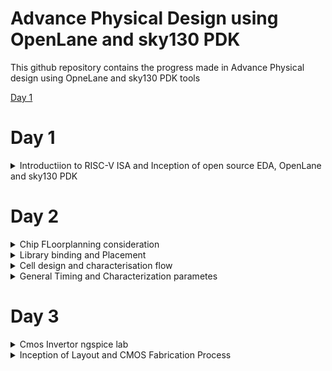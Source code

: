 # Advance Physical Design using OpenLane and sky130 PDK

This github repository contains the progress made in Advance Physical design using OpneLane and sky130 PDK tools

[Day 1](#day-1)

# Day 1

<details>
<summary>Introductiion to RISC-V ISA and Inception of open source EDA, OpenLane and sky130 PDK</summary>

**Inrtoduction to QFN-48 package**

QFN-48 Package:
        QFN stands for "Quad Flat No-leads," and it is a type of surface-mount integrated circuit (IC) package. The "48" indicates the 
number of pins or leads in the package. QFN packages are popular due to their compact size, excellent thermal performance, and ease of 
manufacturing. They are commonly used in a wide range of electronic devices, including microcontrollers, RF (Radio Frequency) chips, and 
power management ICs.

![day_1_package pin diagram](https://github.com/simarthethi/Advance_physical_design/assets/140998783/84a118d6-3ad2-4d96-9ad0-e7182550d9e7)
        

*Chip*:
        The term "chip" typically refers to an integrated circuit (IC) or microchip. It is a small, thin piece of semiconductor material 
(usually silicon) on which electronic components such as transistors, capacitors, and resistors are fabricated. Chips are the fundamental 
building blocks of electronic devices, and they perform various functions, from processing data in microprocessors to amplifying signals in 
amplifiers.

![Screenshot from 2023-09-10 10-34-08](https://github.com/simarthethi/Advance_physical_design/assets/140998783/d8f51074-f02b-4f43-bdab-d87fe3d3c16d)

- We use something call wire bonds to connerct the pins to the boundary of the chip.

*Pads*:
        Pads are metalized areas on the surface of an integrated circuit package or printed circuit board (PCB) that serve as connection 
points for soldering or making electrical connections. In the context of a QFN-48 package, there are 48 pads that correspond to the 48 pins 
of the package. These pads facilitate the electrical connection between the chip inside the package and the external circuitry.

 ![Screenshot from 2023-09-10 10-34-35](https://github.com/simarthethi/Advance_physical_design/assets/140998783/64c7e9ba-421c-40f3-8039-bba31c00246f)
       

 *Core*:
        In the context of integrated circuits, the term "core" typically refers to the central processing unit (CPU) or the primary 
computational and control unit of a microprocessor. It is where most of the processing and data manipulation occur. In other contexts, 
"core" may refer to the central or essential part of a system or device.

*Die*:
        The "die" is the actual silicon chip within an integrated circuit package. It contains the transistors, logic gates, and other 
electronic components that perform the chip's intended function. The die is usually very small and encapsulated within the package to 
protect it from environmental factors and to facilitate electrical connections.

*IPs (Intellectual Property)*:
        In the realm of semiconductor design, "IP" often refers to Intellectual Property, specifically semiconductor IP cores. These are pre-
designed and pre-verified blocks of intellectual property that can be integrated into custom chip designs. They include things like CPU 
cores, memory controllers, and various functional blocks. Integrating IP cores into a chip design can significantly accelerate development 
and reduce the need to design complex components from scratch.

Here we are taking an example of the sample SoC - RISC-V on the chip
![day_1_package pin diagram](https://github.com/simarthethi/Advance_physical_design/assets/140998783/a0797ab8-4703-4790-bf60-c332af0117df)

-A typical chip contains SOC, SRAM, ADC, DAC, PLL etc
![Screenshot from 2023-09-10 10-34-53](https://github.com/simarthethi/Advance_physical_design/assets/140998783/972f7e1b-bbf0-43e3-88d6-5ba1c4394661)



**Inroductuction to RISC-V ISA**

RISC-V is an open-source instruction set architecture (ISA) for computer processors. An instruction set architecture defines the set of 
instructions that a processor can execute and the organization and behaviour of those instructions. RISC-V is unique in that any single 
company or organization does not own it. and it is freely available for anyone to use, modify, and implement without the need for licensing 
fees or proprietary restrictions.

![Screenshot from 2023-09-10 11-12-30](https://github.com/simarthethi/Advance_physical_design/assets/140998783/fba2d664-b965-4ee5-8ca0-3cec22d5d81d)

Application software (apps) and hardware are linked by 'system software'.There are various layers of system software. This includes major 
components like Compiler and Assembler.

The compiler compiles high-level codes like C and C++ to Instructions(eg: the codes inside .exe files) that can be read by the Assembler. 
The Assembler converts it into binary codes which the machine can understand. The instructions act as an interface between the high-level 
language and the machine language.

The converted binary is then given to an RTL snippet that understands the instruction. This is done by a Hardware Description Language 
(HDL). This is basically called RTL implementation and a netlist is being generated. with this, a physical design implementation of the 
design is generated.

The RISC-V project began at the University of California, Berkeley in 2010, and it has since gained significant traction in both academia 
and industry. Its open nature has led to a growing ecosystem of hardware and software developers collaborating to create a wide range of 
products, from simple embedded devices to high-performance supercomputers.

**SoC design and OpenLane**

Desiging Digital Application Specific Integrated Chip(ASIC) require several elements. They are as follows:

- RTL IP's
- EDA tools
- PDK tools

![Screenshot from 2023-09-10 11-14-09](https://github.com/simarthethi/Advance_physical_design/assets/140998783/0e144a06-07b7-405f-8fe1-f1ccf99428ee)

*RTL IP (Register-Transfer Level Intellectual Property)*:
RTL IP refers to pre-designed and pre-verified blocks of digital logic or functional modules that are expressed at the register-transfer 
level (RTL). RTL is a hardware description level that captures the behavior of a digital circuit in terms of data transfers between 
registers and logic operations. RTL IP cores are reusable building blocks that can be integrated into larger ASIC or FPGA designs. These 
cores can include various functions such as processors, memory controllers, communication interfaces, and more. Designers often use RTL IP 
to save time and effort when creating complex digital systems.

*EDA Tools (Electronic Design Automation Tools)*:
EDA tools are software applications that facilitate the design and verification of electronic circuits, including ASICs, FPGAs, and other 
digital systems. These tools cover various stages of the design flow, from conceptualization to physical implementation.

*PDK Tools (Process Design Kit Tools)*:
A Process Design Kit (PDK) is a collection of tools, libraries, and documentation provided by semiconductor foundries to enable designers 
to create ASICs and other integrated circuits using their specific manufacturing processes. PDK tools are part of the PDK package and serve 
several purposes

Now-a-days there are a lot of open source tools that can be used to design a *Digital ASIC*

![day1_Into-pic](https://github.com/simarthethi/Advance_physical_design/assets/140998783/b64efa50-aab5-4ac1-940e-2047b609e4af)

**Introduction to OpenLane**

OpenLane is an open-source ASIC (Application-Specific Integrated Circuit) design flow framework that automates the process of designing 
custom integrated circuits. The design flow in OpenLane consists of several stages, each with specific tasks and objectives.

-Here is a simplified RTL to GDSII flow diagram

![Screenshot from 2023-09-10 11-26-43](https://github.com/simarthethi/Advance_physical_design/assets/140998783/c4195262-9909-4a93-8fb9-62107fb81798)

-RTL-synthesis:
        RTL (Register-Transfer Level) synthesis is a crucial stage in the OpenLane ASIC design flow, where the high-level RTL description of your custom logic is translated into a gate-level netlist. This netlist consists of standard cells (logic gates) and their interconnections, making it suitable for subsequent stages such as placement and routing.

-Floorplanning:
        Floorplanning involves defining the physical layout of the chip, specifying the locations of major functional blocks, and allocating space for routing and other components. This step sets the foundation for efficient placement and routing.

-Powerplanning
        Power network is constructed.

 -Placement:
        During placement, OpenLane determines the precise locations of individual standard cells (logic gates) within the chip area defined in the floorplan. It aims to optimize area, power, and timing by positioning cells strategically.       

-Clock Tree Synthesis (CTS):
        CTS is the process of designing and building a clock distribution network that ensures clock signals reach all sequential elements (flip-flops) in a synchronized manner. Proper CTS is crucial for maintaining timing constraints.

-Routing:
        The routing stage involves determining the physical interconnections between standard cells, including metal layers and wires. OpenLane uses tools like TritonRoute to create a routed design that adheres to design rule constraints.
        
-Signoff (Detail and Final Verification):
        After placement and routing, OpenLane performs detailed design rule checking (DRC) and final verification to ensure the layout complies with fabrication constraints and meets specified requirements for timing, area, and power.

-GDSII Generation:
        Once the design passes verification, OpenLane generates a GDSII (Graphics Data System II) file, which is the final output file that contains the complete layout data for fabrication. The GDSII file is used by semiconductor foundries to manufacture the chip.

OpenLane integrated several key open source tools over the execution stages:

- RTL Synthesis, Technology Mapping, and Formal Verification : yosys + abc
- Static Timing Analysis: OpenSTA
- Floor Planning: init_fp, ioPlacer, pdn and tapcell
- Placement: RePLace (Global), Resizer and OpenPhySyn (formerly), and OpenDP (Detailed)
- Clock Tree Synthesis: TritonCTS
- Fill Insertion: OpenDP/filler_placement
- Routing: FastRoute or CU-GR (formerly) and TritonRoute (Detailed) or DR-CU
- SPEF Extraction: OpenRCX or SPEF-Extractor (formerly)
- GDSII Streaming out: Magic and KLayout
- DRC Checks: Magic and KLayout
- LVS check: Netgen
- Antenna Checks: Magic
- Circuit Validity Checker: CVC

**OpenLane Installation**

Prior to the installation of the OpenLane install the dependencies and packages using the command shown below :
```bash
sudo apt-get update
sudo apt-get upgrade
sudo apt install -y build-essential python3 python3-venv python3-pip make git
```
Docker Installation :
```bash
sudo apt install apt-transport-https ca-certificates curl software-properties-common
curl -fsSL https://download.docker.com/linux/ubuntu/gpg | sudo gpg --dearmor -o /usr/share/keyrings/docker-archive-keyring.gpg

echo "deb [arch=amd64 signed-by=/usr/share/keyrings/docker-archive-keyring.gpg] https://download.docker.com/linux/ubuntu $(lsb_release -cs) stable" | sudo tee /etc/apt/sources.list.d/docker.list > /dev/null

sudo apt update
sudo apt install docker-ce docker-ce-cli containerd.io
sudo docker run hello-world

sudo groupadd docker
sudo usermod -aG docker $USER
sudo reboot 


# Check for installation
sudo docker run hello-world
```
Steps to install OpenLane, PDKs and Tools
```bash
cd $HOME
git clone https://github.com/The-OpenROAD-Project/OpenLane --recurse-submodules 
cd OpenLane
make
make test
cd /OpenLane/designs/ci
cp -r * ../
```

*Steps for synthesis in OpenLane*
```bash
cd ~/OpenLane
make mount
./flow.tcl -interactive
package require openlane 0.9
prep -design picorv32a
run_synthesis
```
Viewing the netlist generated during synthesis
```bash
cd /OpenLane/designs/picorv32a/runs/RUN_2023.09.08_13.53.29/results/synthesis
vim picorv32a.v
```
![Screenshot from 2023-09-09 19-12-11](https://github.com/simarthethi/Advance_physical_design/assets/140998783/71e22d01-bdd1-469e-a631-b986abe2a911)

To check the status report

![Screenshot from 2023-09-09 19-26-50](https://github.com/simarthethi/Advance_physical_design/assets/140998783/e1b37238-d852-48ec-b1e9-3fa778e7036c)
![Screenshot from 2023-09-09 19-26-55](https://github.com/simarthethi/Advance_physical_design/assets/140998783/a44c9beb-f571-48c2-ab76-d6ceb0c163f4)

</details>

# Day 2        
<details>
        
<summary>Chip FLoorplanning consideration</summary>

**Width and Height of core and die**

Lets begin an example of a netlist as follows:
![Screenshot from 2023-09-16 15-06-17](https://github.com/simarthethi/Advance_physical_design/assets/140998783/0b06c5be-f834-46cc-963a-6b2921cc7013)

In here we see that the gates and flipflops have a certain shape which is for our understanding so that we differentiate between them. But in an electonic design the gates and other components are taken in the shapes of squares and rectangles so that we can define the size of the components

![Screenshot from 2023-09-16 15-21-01](https://github.com/simarthethi/Advance_physical_design/assets/140998783/8189e1d6-facf-4184-b3e4-a42082abcc62)

*Utilisation Factor*

```bash
Utilisation factor: Area covered by the netlist/total area of the core
```

- The ratio of area occupied by the cells in the netlist to the total area of the core
- Best practice is to set the utilisation factor less than 50% so that there will be space for optimisations, routing, inserting buffers etc.,

*Aspect Ratio*
```bash
Aspect ratio : width/height
```

- Aspect ratio is the ratio of height to the width of the die.
- Aspect Ratio of 1 indicates that the die is a square die

These two Parameters are important to derive the width and height of the core and die, and now we can move ahead to define the location of preplaces cells.

**Pre-placed Cells**

- Whenever there is a complex logic which is repeated multiple times or a design given by a third-party it can be perceived as abstract black box with input and output ports, clocks etc. We can also create black boxes ourselves for the design in case as per the requirements. They can be IPs or Macros
- These Macros and IPs are placed in the core at first before placing the standard cells and power planning. These are optimally such that the cells which are more connected to each other are placed nearby and oriented for input and ouputs.
- Once they have been placed, the location are not altered later on for routing. Thus they have been fixed on the chip.
- These pre-placed cells have to be surrounded with de-coupling capacitors.

**De-coupling Capacitors**

- The resistances and capacitances associated with long wire lengths can cause the power supply voltage to drop significantly before reaching the logic circuits. This can lead to the signal value entering into the undefined region, outside the noise margin range.
- De-coupling capacitors are huge capacitors charged to power supply voltage and placed close the logic circuit. Their role is to decouple the circuit from power supply by supplying the necessary amount of current to the circuit. They pervent crosstalk and enable local communication.

**Power Planning**

- Each block on the chip, however, cannot have its own decap unlike the pre-placed cells.
Thus, when multiple units are discharging, we observe a ground bumb and in case of multiple
charing units, we see a voltage droop.
- When thses are under noise range designed, we won't face any issue, but if they get beyond
the defined noise range, we experience undesired behaviour from the design.
- To fix this issue, we will go for a better power plan for the chip, such that each unit can
use the Vdd and Gnd near to it.
- A common way to accomplish this is to have VDD and VSS pads connected to the horizontal and
vertical power and GND lines which form a power mesh.

**Pin Placement**

- The input, output and Clock pins are placed optimally such that there is less complication
in routing or optimised delay.
- Note - CLK needs least resistive path, as they provide signals to all the flops
continuously, thus have bigger IO ports.
- There are different styles of pin placement in openlane like random pin placement, uniformly
spaced etc.,

Run Floorplan on OpenLane

- Importance files in increasing priority order:
        floorplan.tcl - System default envrionment variables
        conifg.tcl
        sky130A_sky130_fd_sc_hd_config.tcl

- Floorplan envrionment variables or switches:
        FP_CORE_UTIL - floorplan core utilisation
        FP_ASPECT_RATIO - floorplan aspect ratio
        FP_CORE_MARGIN - Core to die margin area
        FP_IO_MODE - defines pin configurations (1 = equidistant/0 = not equidistant)
        FP_CORE_VMETAL - vertical metal layer
        FP_CORE_HMETAL - horizontal metal layer

Now, we will look into how to generate the floorplan using OpenLane.
```bash
run_floorplan
```
![week 3 day_2 rn_floorplan](https://github.com/simarthethi/Advance_physical_design/assets/140998783/a1fd458f-88bc-44fd-8229-276d462c7d08)

-    We may review floorplan files by checking the floorplan.tcl. The system defaults will
have been overriden by switches set in conifg.tcl and further overriden by switches set in
sky130A_sky130_fd_sc_hd_config.tcl.

-    Post the floorplan run, a .def file will have been created within the results/floorplan
directory. It has the various informations such as the die area and unit lenghts used.

```bash
cd /OpenLane/designs/picorv32a/runs/RUN_2023.09.08_13.53.29/results/floorplan
less picorv32.def
```
![def_file floorplan](https://github.com/simarthethi/Advance_physical_design/assets/140998783/df2dfd33-a3cc-4f9f-90a3-c52ee015aa02)

- we can't read how the components and the netlists are placed in the floorplan by reading the .def file
Hence we'll view the floorplan in Magic

**View floorplan on magic**

To view the floorplan, Magic is invoked after moving to the results/floorplan directory:
```bash
 magic -T ~/.volare/sky130A/libs.tech/magic/sky130A.tech lef read ../../tmp/merged.nom.lef def read picorv32.def &
```
![day_2 magic](https://github.com/simarthethi/Advance_physical_design/assets/140998783/118f2cd3-0e61-4e86-b051-d40eeb4d1350)

One can zoom into Magic layout by selecting an area with left and right mouse click followed by pressing "z" key.

Various components can be identified by using the what command in tkcon window after making a selection on the component.

Zooming in also provides a view of decaps present in picorv32a chip.

The standard cell can be found at the bottom left corner.

You can clearly see I/O pins, Decap cells and Tap cells. Tap cells are placed in a zig zag manner or you can say diagonally

![Screenshot from 2023-09-16 15-35-42](https://github.com/simarthethi/Advance_physical_design/assets/140998783/c2e60927-3637-4913-9ac7-f4ab2a0eb30c)
        
</details>

<details>
<summary>Library binding and Placement</summary>

First and foremost, we need to bind the netlist with physical cells. We have shapes for OR, 
AND and every cell for pratice purpose. But in reality we dont have such shapes, we have give 
an physical dimensions like rectangles or squares weight and width. This information is given 
in libs and lefs. Now we place these cells in our design by initilaising it.

Now we look into Placement and its optimisation.

**Optimise Placement**

The next step is placement. Once we initial the design, the logic cells in netlist in its physical dimisoins is placed on the floorplan. Placement is perfomed in 2 stages:

- Global Placement: Cells will be placed randomly in optimal positions which may not be legal and cells may overlap. Optimization is done through reduction of half parameter wire length.
- Detailed Placement: It alters the position of cells post global placement so as to legalise them. Legalisation of cells is important from timing point of view.

Optimization is stage where we estimate the lenght and capictance, based on that we add buffers. Ideally, Optimization is done for better timing.

- Run Placement on OpneLane
```bash
run_placement
```
![Screenshot from 2023-09-16 19-46-38](https://github.com/simarthethi/Advance_physical_design/assets/140998783/d720e1d3-c957-49ab-9fdf-6dad80f7cf22)

- The objective of placement is the convergence of overflow value. If overflow value
progressively reduces during the placement run it implies that the design will converge and
placement will be successful. Post placement, the design can be viewed on magic within
results/placement directory:

```bash
magic -T ~/.volare/sky130A/libs.tech/magic/sky130A.tech lef read ../../tmp/merged.nom.lef def read picorv32.def &
```

![Screenshot from 2023-09-16 19-50-39](https://github.com/simarthethi/Advance_physical_design/assets/140998783/c6af81a1-8521-4666-ac3d-fa8f9576c6fe)

- Zoomed in image

![Screenshot from 2023-09-16 19-56-44](https://github.com/simarthethi/Advance_physical_design/assets/140998783/b5facee6-dc04-46ed-ad29-af48d945d0ac)

</details>

<details>
<summary>Cell design and characterisation flow</summary>

Under this section, we will go through a thorough insight into the Characterizatiob flow and various steps involved, what are my inputs given, my intermediate outputs and final results we get.

Standard cell design flow involves the following

- Inputs:
        PDKs
        DRC & LVS rules
        SPICE models
        Libraries
        User-defined specifications.

- Design steps:
        Circuit design
        Layout design (Art of layout Euler's path and stick diagram)
        Extraction of parasitics
        Characterization (timing, noise, power).

- Outputs:
        CDL (circuit description language)
        LEF
        GDSII
        extracted SPICE netlist (.cir)
        timing, noise and power .lib files

**Standard Cell Characterization Flow**

A typical standard cell characterization flow includes the following steps:

1.Read in the models and tech files
2.Read extracted spice netlist
3.Recognise behaviour of the cell and buffers
4.Read the subcircuits
5.Attach the necessary power sources
6. Apply stimulus to characterization setup
7.Provide necessary output capacitive loads
8.Provide necessary simulation command



Now all 8 steps are provided together as a configuration file to a characterization software called **GUNA**.

![Screenshot from 2023-09-16 20-01-31](https://github.com/simarthethi/Advance_physical_design/assets/140998783/487de96c-a55b-40f5-85bb-33066b1a43d8)

This software generates timing, noise, power models. These .libs are classified as Timing characterization, power characterization and noise characterization.

</details>

<details>
<summary> General Timing and Characterization parametes </summary>

Under this section, we will look into the timing characterization and get an understanding of 
various semantics and syntax of the three .lib files for noise, power and noise.

First we go through the various Timing Parameter Definitions


**Propagation Delay**

The time difference between when the transitional input reaches 50% of its final value and when the output reaches 50% of its final value. Poor choice of threshold values lead to negative delay values. Even thought you have taken good threshold values, sometimes depending upon how good or bad the slew, the dealy might be still +ve or -ve.

```bash
Propagation delay = time(out_thr) - time(in_thr)
```

**Transition Time**

The time it takes the signal to move between states is the transition time , where the time is measured between 10% and 90% or 20% to 80% of the signal levels.  
```bash
Rise transition time = time(slew_high_rise_thr) - time (slew_low_rise_thr)

Low transition time = time(slew_high_fall_thr) - time (slew_low_fall_thr)
```
</details>

# Day 3

<details>
<summary>Cmos Invertor ngspice lab </summary>
        
**IO Placer revision**

- PnR is a iterative flow and hence, we can make changes to the environment variables in the fly to observe the changes
in our design.
- Let us say If I want to change my pin configuration along the core from equvi distance randomly placed to someother
placement, we just set that IO mode variable on command prompt as shown below
```bash
set ::env(FP_IO_MODE) 2
```
Floorplan after chaning the format of IO placement. We can see the pins are now not equi-distant. 
![day_3 floorplan not equidistant](https://github.com/simarthethi/Advance_physical_design/assets/140998783/ddbe368c-a566-4a95-948e-b45742b84393)

**Spice Deck Creation**
Spice Deck Creation

- Spice deack is the connectivity information of netlist. Thus it is a netlist that contains component connectivity, inputs to be provided and tap points for taking output and connectivity of the substrate.
- The source of PMOS is connected to Vdd and Source of NMOS is connected to GND, Vss in this case. Vin is given to the gates and Vout is taken out. We take the Cload as ```10fF``` for now.
- Now we define the PMOS and NMOS width and length as ```0.375um``` and ```0.25um``` respectively. We give ```2.5V``` as Vdd and Vin. Common Vss is given.
- Identify the nodes, name them. Nodes are points between which a component is connected.
- We can now write the spice deck. We also specify the simulation type.
- We also import the model file for NMOS and PMOS for information of parameters related to transistors

![Screenshot from 2023-09-17 18-03-48](https://github.com/simarthethi/Advance_physical_design/assets/140998783/46060e6b-679b-44f8-894b-cbec87607c0e)

**Spice Simulation**

- We will run the simulation for the deck created with different widths and lengths for the PMOS and NMOS.

![Screenshot from 2023-09-17 18-05-10](https://github.com/simarthethi/Advance_physical_design/assets/140998783/f67ae84c-07af-45d8-856f-593128a9ac2b)

- From the waveform, irrespective of switching the shape of it are almost same. We can see the characteristics are maintained across all sizes of CMOS. So CMOS as a circuit is a robust device hence use in designing of logic gates. Parameters that define the robustness of the CMOS are

**Switching Threshold (Vm)**
        It is the point where out ```Vin = Vout```. To determine, we extend a 45 degree line from the origin.
        At this point, both the transistors are in saturation region, means both are turned on and have high chances of current flowing driectly from VDD to Ground called Leakage current.
        At this point, ```Vgs = Vds``` and ```Idsn = -Idsp```.

![Screenshot from 2023-09-17 18-07-00](https://github.com/simarthethi/Advance_physical_design/assets/140998783/38688c93-eae3-41d3-b191-a3ced4711603)

**Rise and Fall Delay**
- We will run a transient simulation and plot Vin and VOut with respect to time.
- To determine the Rise time, we take the rising input and corresponding falling output and note the time for ```Vdd/2``` i.e. 50% of the Vdd.
- For fall time, same is repeated but for the falling input and corresponding rising input.

**Steps to GIT CLONE vsdstdcelldesign**

- We will git clone a custom made repo for this course in the OpenLane directory of our local system.
```bash
git clone https://github.com/nickson-jose/vsdstdcelldesign.git
```
- To invoke magic to view the sky130_inv.mag file, the sky130A.tech file must be included in the command along with its path. To ease up the complexity of this command, the tech file can be copied from the magic folder to the vsdstdcelldesign folder.

- Invertor Layout using Magic
![Screenshot from 2023-09-17 15-47-50](https://github.com/simarthethi/Advance_physical_design/assets/140998783/fd2de0bf-5fe8-47a8-bb92-edb10302aa89)


</details>

<details>
<summary>Inception of Layout and CMOS Fabrication Process</summary>

Under this section we will look into the Fabrication process. We will look into the various steps for 16-mask fab procedure

**16-MASK CMOS Process***

1. Selecting a substrate
- We choose an appropriate substrate as per requirement.
- We go with the most common substrate available - P-type.
   ![Screenshot from 2023-09-17 18-13-04](https://github.com/simarthethi/Advance_physical_design/assets/140998783/4f90f176-fc61-477e-aff7-89a91184c0ad)

2. Creation of Active regions for transistors
- We have to make isolation for each pocket, this is done by growing Silicon Dioxide of 40nm over the P-type substrate, then deposit an 80nm layer of Silicon nitride.
- Now deposit 1micron of photoresist. On this we make Mask1 and Mask 2 for the pockets and shower it with UV lights
- The photoresist under the masks are protected and remaining is etched away with some chemical reaction. Now the mask is removed.
- Now we etch off the extra silicon nitride, thus only silicon nitride left are the ones protected by the photoresist. Now Remove left photoresist.
- Now, place the entire thing in oxidation furnace. Silicon nitride protects the SiO2 underneath from growing further.
- The growth between the nitride layer acts as the isolation as they don't allow the transistor areas to communicate. This growth is also called bird's beak.
- The remaining nitride layer is etched off.
- This whole process is called LOCOS - Local oxidation of Silicon image
![Screenshot from 2023-09-17 18-21-59](https://github.com/simarthethi/Advance_physical_design/assets/140998783/d2a84c8d-1eba-402f-b8e5-7f45f18f767c)

3. Formation of N-Well and P-Well
- The N-well and P-well regions are created separately.
- P-well formation involves photolithography and ion implantation of p-type Boron material into the p-substrate. Energy required is 200keV.
- N-well is formed similarly with n-type Phosphorus material. Energy requirement is 400keV.
- This ion implantation damages the SiO2 layer.
- High-temperature furnace processes drive-in diffusion to establish well depths, known as the twin-tub process.
![Screenshot from 2023-09-17 18-23-46](https://github.com/simarthethi/Advance_physical_design/assets/140998783/a06852e6-c614-41f1-8663-e52e75636a20)

4.Formation of Gate Terminal
- Gate is the most important terminal as here we control the input voltage.
- Important parameters for gate formation include oxide capacitance and doping concentration.
- A polysilicon layer is deposited and photolithography techniques are applied to create NMOS and PMOS gates.
- The SiO2 layers over Nwell and Pwell are etched off using polysulpuric acid and fresh layer is made with goof thickness.
![Screenshot from 2023-09-17 18-24-29](https://github.com/simarthethi/Advance_physical_design/assets/140998783/6c609940-98bb-4962-b702-a8c4036e9fbb)

5.Lightly-Doped Drain(LDD) Formation
- This is done to achieve a doping profile --> P+, P-, N for NMOS and N+, N- and P for PMOS.
- LDD is created to control hot electron and short channel effects.
![Screenshot from 2023-09-17 18-24-52](https://github.com/simarthethi/Advance_physical_design/assets/140998783/8a5f1c79-85ca-40b0-b92b-42703b647e5b)

6.Source and Drain Formation
- Thin oxide layers are added to avoid channel effects during ion implantation.
- N+ and P+ implants are performed using Arsenic implantation and high-temperature annealing.
![Screenshot from 2023-09-17 18-25-23](https://github.com/simarthethi/Advance_physical_design/assets/140998783/f193716b-845d-42fb-a1d1-f4982308970a)

7.Local Interconnect Formation
- Thin screen oxide is removed through etching in HF solution.
- Titanium deposition through sputtering is initiated.
- Heat treatment results in chemical reactions, producing low-resistant titanium silicon dioxide for interconnect contacts and titanium nitride for top-level connections, enabling local communication.
![Screenshot from 2023-09-17 18-25-32](https://github.com/simarthethi/Advance_physical_design/assets/140998783/30ca77c0-4074-4437-ae5d-110e647a984c)

8.Higher Level Metal Formation
- To achieve suitable metal interconnects, non-planar surface topography is addressed.
- Chemical Mechanical Polishing (CMP) is utilized by doping silicon oxide with Boron or Phosphorus to achieve surface planarization.
- TiN and blanket Tungsten layers are deposited and subjected to CMP.
- An aluminum (Al) layer is added and subjected to photolithography and CMP.
- This constitutes the first level of interconnects, and additional interconnect layers are added to reach higher-level metal layers.
![Screenshot from 2023-09-17 18-25-48](https://github.com/simarthethi/Advance_physical_design/assets/140998783/25975269-616c-4366-a14a-862bec7b64fb)

9.Dielectric Layer Addition
- Finally, a dielectric layer, typically Si3N4, is applied to safeguard the chip.

This complex process results in the creation of advanced integrated circuits with multiple layers of interconnects, essential for modern electronic devices.

**Introduction to SKY130 Basic Layout and LEF**

From Layout, we see the layers which are required for CMOS inverter. Inverter is, PMOS and NMOS connected together.

- Gates of both PMOS and NMOS are connected together and fed to input(here ,A), NMOS source connected to ground(here, VGND), PMOS source is connected to VDD(here, VPWR), Drains of PMOS and NMOS are connected together and fed to output(here, Y).
- The First layer in skywater130 is localinterconnect layer(locali) , above that metal 1 is purple color and metal 2 is pink color.
- If we want to see connections between two different parts, place the cursor over that area and press S one times. The tkson window gives the component name.
![Screenshot from 2023-09-17 21-57-02](https://github.com/simarthethi/Advance_physical_design/assets/140998783/fb4fa745-5840-4383-9e34-64b0bad4ea2e)






        
</details>
        
